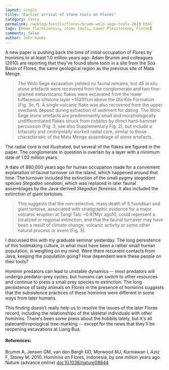 ```yaml
---
layout: single 
title: "Earlier arrival of stone tools on Flores" 
category: story
permalink: /weblog/fossils/flores/brumm-wolo-sege-tools-2010.html
tags: [Homo floresiensis, stone tools, Lower Pleistocene, Flores] 
comments: false 
author: John Hawks 
---
```




A new paper is pushing back the time of initial occupation of Flores by hominins to at least 1.0 million years ago. Adam Brumm and colleagues (2010) are reporting that they've found stone tools in a site from the Soa Basin of Flores, the same geological region as the previous site of Mata Menge. 

<blockquote>The Wolo Sege excavation yielded no faunal remains, but 45 in situ stone artefacts were recovered from the conglomerate and two fine-grained metavolcanic flakes were excavated from the lower tuffaceous siltstone layer ~1520?cm above the Ola Kile Formation (Fig. 3e, f). A single volcanic flake was also recovered from the upper overbank deposit during extraction of sediment for dating. The Wolo Sege stone artefacts are predominantly small and morphologically undifferentiated flakes struck from cobbles by direct hard-hammer percussion (Fig. 3; see also Supplementary Fig. 2), but include a bifacially and centripetally worked radial core, similar to those characteristic of the Mata Menge assemblage of stone artefacts.</blockquote>

The radial core is not illustrated, but several of the flakes are figured in the paper. The conglomerate in question is overlain by a layer with a minimum date of 1.02 million years. 

A date of 880,000 years ago for human occupation made for a convenient explanation of faunal turnover on the island, which happened around that time. The turnover included the extinction of the small pygmy stegodont species <i>Stegodon sondaari</i>, which was replaced in later faunal assemblages by the Java-derived <i>Stegodon florensis</i>. It also included the extinction of giant tortoises. 

<blockquote>This suggests that the non-selective, mass death of S.?sondaari and giant tortoise, associated with stratigraphic evidence for a major volcanic eruption at Tangi Talo ~0.9?Myr ago10, could represent a localized or regional extinction, and that the faunal turnover may have been a result of climate change, volcanic activity or some other natural process or event (Fig. 5).</blockquote>

I discussed this with my graduate seminar yesterday. The long persistence of this toolmaking culture, in what must have been a rather small human population, is weighing on my mind. Were there recurrent contacts from Java, keeping the population going? How dependent were these people on their tools? 

Hominin predators can lead to unstable dynamics -- most predators will undergo predator-prey cycles, but humans can switch to other resources and continue to press a small prey species to extinction. The long persistence of tasty animals on Flores in the presence of hominins suggests that the subsistence practices of these hominins were different in some ways from later humans. 

This finding doesn't really help us to resolve the issues of the later Flores record, including the relationships of the skeletal individuals with other hominins. There's been some press about the hobbits lately, but it's all paleoanthropological tree-marking -- except for the news that they'll be reopening excavations at Liang Bua.  

<h4>References:</h4>

<p class="cite">Brumm A, Jensen GM, van den Bergh GD, Morwood MJ, Kurniawan I, Aziz F, Storey M. 2010. Hominins on Flores, Indonesia, by one million years ago. Nature (advance online) <a href="http://dx.doi.org/10.1038/nature08844">doi:10.1038/nature08844</a></p>


